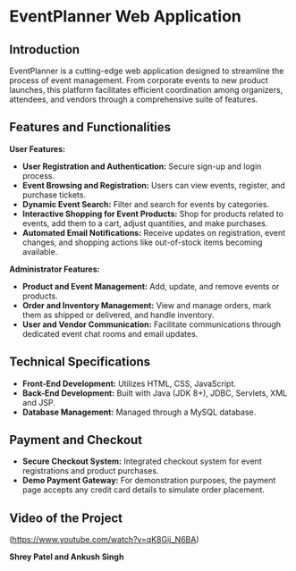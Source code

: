 # EventPlanner Web Application

## Introduction
EventPlanner is a cutting-edge web application designed to streamline the process of event management. 
From corporate events to new product launches, this platform facilitates efficient coordination among organizers, 
attendees, and vendors through a comprehensive suite of features.

## Features and Functionalities

**User Features:**
- **User Registration and Authentication:** Secure sign-up and login process.
- **Event Browsing and Registration:** Users can view events, register, and purchase tickets.
- **Dynamic Event Search:** Filter and search for events by categories.
- **Interactive Shopping for Event Products:** Shop for products related to events, add them to a cart, adjust quantities, and make purchases.
- **Automated Email Notifications:** Receive updates on registration, event changes, and shopping actions like out-of-stock items becoming available.

**Administrator Features:**
- **Product and Event Management:** Add, update, and remove events or products.
- **Order and Inventory Management:** View and manage orders, mark them as shipped or delivered, and handle inventory.
- **User and Vendor Communication:** Facilitate communications through dedicated event chat rooms and email updates.

## Technical Specifications
- **Front-End Development:** Utilizes HTML, CSS, JavaScript.
- **Back-End Development:** Built with Java (JDK 8+), JDBC, Servlets, XML and JSP.
- **Database Management:** Managed through a MySQL database.

## Payment and Checkout
- **Secure Checkout System:** Integrated checkout system for event registrations and product purchases.
- **Demo Payment Gateway:** For demonstration purposes, the payment page accepts any credit card details to simulate order placement.

## Video of the Project
(https://www.youtube.com/watch?v=qK8Gij_N6BA)

**Shrey Patel and Ankush Singh**
